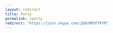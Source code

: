 ```yaml
---
layout: redirect
title: Party
permalink: /party
redirect: "https://join.skype.com/jbBcMR5FfKYM"
---
```

